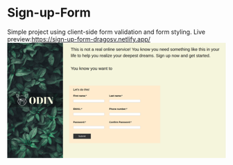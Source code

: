 # Sign-up-Form
Simple project using client-side form validation and form styling.
Live preview:https://sign-up-form-dragosv.netlify.app/
![Alt text](image.png)
